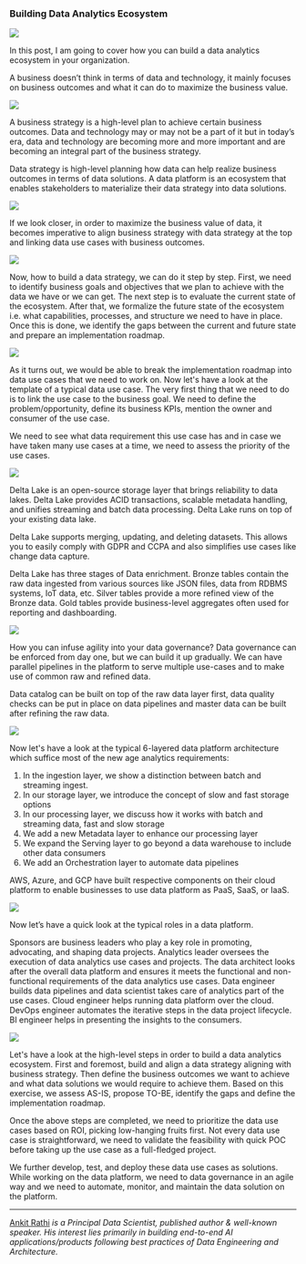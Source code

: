 ### Building Data Analytics Ecosystem

![](https://cdn-images-1.medium.com/max/2600/1*doJYr0ECfpaQL0S36n14FQ.png)

In this post, I am going to cover how you can build a data analytics ecosystem
in your organization.

A business doesn’t think in terms of data and technology, it mainly focuses on
business outcomes and what it can do to maximize the business value.

![](https://cdn-images-1.medium.com/max/1200/1*9PjNVt9wHuyJq2Jscfe0UQ.png)

A business strategy is a high-level plan to achieve certain business outcomes.
Data and technology may or may not be a part of it but in today’s era, data and
technology are becoming more and more important and are becoming an integral
part of the business strategy.

Data strategy is high-level planning how data can help realize business outcomes
in terms of data solutions. A data platform is an ecosystem that enables
stakeholders to materialize their data strategy into data solutions.

![](https://cdn-images-1.medium.com/max/1200/1*XQ9bde7H16QyItJyHlGLIA.png)

If we look closer, in order to maximize the business value of data, it becomes
imperative to align business strategy with data strategy at the top and linking
data use cases with business outcomes.

![](https://cdn-images-1.medium.com/max/1200/1*mhtZ1H0jPUF-MSBRTQepYQ.png)

Now, how to build a data strategy, we can do it step by step. First, we need to
identify business goals and objectives that we plan to achieve with the data we
have or we can get. The next step is to evaluate the current state of the
ecosystem. After that, we formalize the future state of the ecosystem i.e. what
capabilities, processes, and structure we need to have in place. Once this is
done, we identify the gaps between the current and future state and prepare an
implementation roadmap.

![](https://cdn-images-1.medium.com/max/1200/1*EXJBIX8Hlut164Byb8U4MA.png)

As it turns out, we would be able to break the implementation roadmap into data
use cases that we need to work on. Now let's have a look at the template of a
typical data use case. The very first thing that we need to do is to link the
use case to the business goal. We need to define the problem/opportunity, define
its business KPIs, mention the owner and consumer of the use case.

We need to see what data requirement this use case has and in case we have taken
many use cases at a time, we need to assess the priority of the use cases.

![](https://cdn-images-1.medium.com/max/1200/1*wf2cEGIWWUwQCW8gnF8bhA.png)

Delta Lake is an open-source storage layer that brings reliability to data
lakes. Delta Lake provides ACID transactions, scalable metadata handling, and
unifies streaming and batch data processing. Delta Lake runs on top of your
existing data lake.

Delta Lake supports merging, updating, and deleting datasets. This allows you to
easily comply with GDPR and CCPA and also simplifies use cases like change data
capture.

Delta Lake has three stages of Data enrichment. Bronze tables contain the raw
data ingested from various sources like JSON files, data from RDBMS systems, IoT
data, etc. Silver tables provide a more refined view of the Bronze data. Gold
tables provide business-level aggregates often used for reporting and
dashboarding.

![](https://cdn-images-1.medium.com/max/1200/1*4COx_Qmu-t_OMeoE6J1-gw.png)

How you can infuse agility into your data governance? Data governance can be
enforced from day one, but we can build it up gradually. We can have parallel
pipelines in the platform to serve multiple use-cases and to make use of common
raw and refined data.

Data catalog can be built on top of the raw data layer first, data quality
checks can be put in place on data pipelines and master data can be built after
refining the raw data.

![](https://cdn-images-1.medium.com/max/1200/1*GEXWZhAcWekMEQLE4pgkqw.png)

Now let's have a look at the typical 6-layered data platform architecture which
suffice most of the new age analytics requirements:

1.  In the ingestion layer, we show a distinction between batch and streaming
ingest.
1.  In our storage layer, we introduce the concept of slow and fast storage options
1.  In our processing layer, we discuss how it works with batch and streaming data,
fast and slow storage
1.  We add a new Metadata layer to enhance our processing layer
1.  We expand the Serving layer to go beyond a data warehouse to include other data
consumers
1.  We add an Orchestration layer to automate data pipelines

AWS, Azure, and GCP have built respective components on their cloud platform to
enable businesses to use data platform as PaaS, SaaS, or IaaS.

![](https://cdn-images-1.medium.com/max/1200/1*bTe3A0KNf6mtE_xqsYcMSw.png)

Now let’s have a quick look at the typical roles in a data platform.

Sponsors are business leaders who play a key role in promoting, advocating, and
shaping data projects. Analytics leader oversees the execution of data analytics
use cases and projects. The data architect looks after the overall data platform
and ensures it meets the functional and non-functional requirements of the data
analytics use cases. Data engineer builds data pipelines and data scientist
takes care of analytics part of the use cases. Cloud engineer helps running data
platform over the cloud. DevOps engineer automates the iterative steps in the
data project lifecycle. BI engineer helps in presenting the insights to the
consumers.

![](https://cdn-images-1.medium.com/max/1200/1*90DaEDgy79_GcgR3yewRYw.png)

Let's have a look at the high-level steps in order to build a data analytics
ecosystem. First and foremost, build and align a data strategy aligning with
business strategy. Then define the business outcomes we want to achieve and what
data solutions we would require to achieve them. Based on this exercise, we
assess AS-IS, propose TO-BE, identify the gaps and define the implementation
roadmap.

Once the above steps are completed, we need to prioritize the data use cases
based on ROI, picking low-hanging fruits first. Not every data use case is
straightforward, we need to validate the feasibility with quick POC before
taking up the use case as a full-fledged project.

We further develop, test, and deploy these data use cases as solutions. While
working on the data platform, we need to data governance in an agile way and we
need to automate, monitor, and maintain the data solution on the platform.

*****

[Ankit Rathi](https://www.ankitrathi.com/) *is a Principal Data Scientist,
published author & well-known speaker. His interest lies primarily in building
end-to-end AI applications/products following best practices of Data Engineering
and Architecture.*
